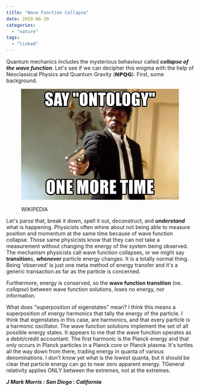 ```yaml
---
title: "Wave Function Collapse"
date: 2019-06-30
categories: 
  - "nature"
tags: 
  - "linked"
---
```


Quantum mechanics includes the mysterious behaviour called **_collapse of the wave function_**. Let's see if we can decipher this enigma with the help of Neoclassical Physics and Quantum Gravity (𝗡𝗣𝗤𝗚). First, some background.

<figure>

![](images/image-43.png)

<figcaption>

WIKIPEDIA

</figcaption>

</figure>

Let's parse that, break it down, spell it out, deconstruct, and **_understand_** what is happening. Physicists often whine about not being able to measure position and momentum at the same time because of wave function collapse. Those same physicists know that they can not take a measurement without changing the energy of the system being observed. The mechanism physicists call wave function collapses, or we might say **transition**s, _**whenever**_ particle energy changes. It is a totally normal thing. Being 'observed' is just one meta method of energy transfer and it's a generic transaction as far as the particle is concerned.

Furthermore, energy is conserved, so the **wave function transition** (ne. _collapse_) between wave function solutions, loses no energy, nor information.

What does "superposition of eigenstates" mean? I think this means a superposition of energy harmonics that tally the energy of the particle. I think that eigenstates in this case, are harmonics, and that every particle is a harmonic oscillator. The wave function solutions implement the set of all possible energy states. It appears to me that the wave function operates as a debit/credit accountant. The first harmonic is the Planck energy and that only occurs in Planck particles in a Planck core or Planck plasma. It's turtles all the way down from there, trading energy in quanta of various denominations. I don't know yet what is the lowest quanta, but it should be clear that particle energy can go to near zero apparent energy. TGeneral relativity applies ONLY between the extremes, not at the extremes.

_**J Mark Morris : San Diego : California**_
